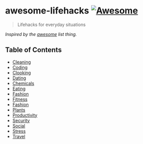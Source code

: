 # awesome-lifehacks [![Awesome](https://cdn.rawgit.com/sindresorhus/awesome/d7305f38d29fed78fa85652e3a63e154dd8e8829/media/badge.svg)](https://github.com/proloser/awesome-lifehacks)

> Lifehacks for everyday situations

*Inspired by the [awesome](https://github.com/sindresorhus/awesome) list thing.*

## Table of Contents

- [Cleaning](./Cleaning.md)
- [Coding](./Coding.md)
- [Clooking](./Cooking.md)
- [Dating](./Dating.md)
- [Chemicals](./Drugs.md)
- [Eating](./Eating.md)
- [Fashion](./Fashion.md)
- [Fitness](./Fitness.md)
- [Fashion](./Fashion.md)
- [Plants](./Plants.md)
- [Productivity](./Productivity.md)
- [Security](./Security.md)
- [Social](./Social.md)
- [Stress](./Stress.md)
- [Travel](./Travel.md)
